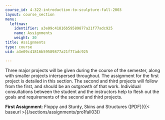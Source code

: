 ```yaml
---
course_id: 4-322-introduction-to-sculpture-fall-2003
layout: course_section
menu:
  leftnav:
    identifier: a3e09c41816b59589877a21f77adc925
    name: Assignments
    weight: 30
title: Assignments
type: course
uid: a3e09c41816b59589877a21f77adc925

---
```


Three major projects will be given during the course of the semester, along with smaller projects interspersed throughout. The assignment for the first project is detailed in this section. The second and third projects will follow from the first, and should be an outgrowth of that work. Individual consultations between the student and the instructors help to flesh out the goals and requirements of the second and third projects.

**First Assignment**: Floppy and Sturdy, Skins and Structures ([PDF]({{< baseurl >}}/sections/assignments/pro1fall03))